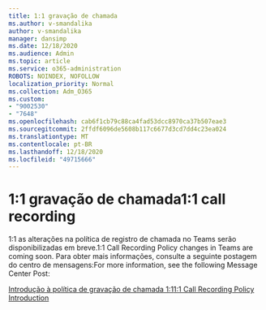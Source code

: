 ```yaml
---
title: 1:1 gravação de chamada
ms.author: v-smandalika
author: v-smandalika
manager: dansimp
ms.date: 12/18/2020
ms.audience: Admin
ms.topic: article
ms.service: o365-administration
ROBOTS: NOINDEX, NOFOLLOW
localization_priority: Normal
ms.collection: Adm_O365
ms.custom:
- "9002530"
- "7648"
ms.openlocfilehash: cab6f1cb79c88ca4fad53dcc8970ca37b507eae3
ms.sourcegitcommit: 2ffdf6096de5608b117c6677d3cd7dd4c23ea024
ms.translationtype: MT
ms.contentlocale: pt-BR
ms.lasthandoff: 12/18/2020
ms.locfileid: "49715666"
---
```

# <a name="11-call-recording"></a><span data-ttu-id="1e9af-102">1:1 gravação de chamada</span><span class="sxs-lookup"><span data-stu-id="1e9af-102">1:1 call recording</span></span>

<span data-ttu-id="1e9af-103">1:1 as alterações na política de registro de chamada no Teams serão disponibilizadas em breve.</span><span class="sxs-lookup"><span data-stu-id="1e9af-103">1:1 Call Recording Policy changes in Teams are coming soon.</span></span> <span data-ttu-id="1e9af-104">Para obter mais informações, consulte a seguinte postagem do centro de mensagens:</span><span class="sxs-lookup"><span data-stu-id="1e9af-104">For more information, see the following Message Center Post:</span></span>

[<span data-ttu-id="1e9af-105">Introdução à política de gravação de chamada 1:1</span><span class="sxs-lookup"><span data-stu-id="1e9af-105">1:1 Call Recording Policy Introduction</span></span>](https://admin.microsoft.com/AdminPortal/Home)
